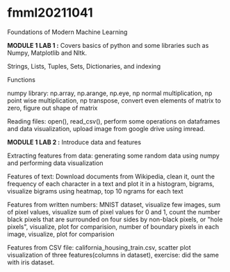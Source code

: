 # fmml20211041
Foundations of Modern Machine Learning 

**MODULE 1 LAB 1 :** Covers basics of python and some libraries such as Numpy, Matplotlib and Nltk.

Strings, Lists, Tuples, Sets, Dictionaries, and indexing

Functions

numpy library: np.array, np.arange, np.eye, np normal multiplication, np point wise multiplication, np transpose, convert even elements of matrix to zero, figure out shape of matrix

Reading files: open(), read_csv(), perform some operations on dataframes and data visualization, upload image from google drive using imread. 

**MODULE 1 LAB 2 :** Introduce data and features 

Extracting features from data: generating some random data using numpy and performing data visualization 

Features of text: Download documents from Wikipedia, clean it, ount the frequency of each character in a text and plot it in a histogram,  bigrams, visualize bigrams using heatmap, top 10 ngrams for each text

Features from written numbers: MNIST dataset, visualize few images, sum of pixel values, visualize sum of pixel values for 0 and 1, count the number black pixels that are surrounded on four sides by non-black pixels, or "hole pixels", visualize, plot for comparision, number of boundary pixels in each image, visualize, plot for comparision

Features from CSV file: california_housing_train.csv, scatter plot visualization of three features(columns in dataset), exercise: did the same with iris dataset. 
